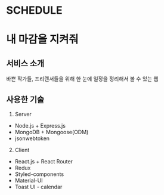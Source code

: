 # SCHEDULE

# 내 마감을 지켜줘

## 서비스 소개
바쁜 작가들, 프리랜서들을 위해 한 눈에 일정을 정리해서 볼 수 있는 웹 

## 사용한 기술
1. Server
  - Node.js + Express.js
  - MongoDB + Mongoose(ODM)
  - jsonwebtoken
  
2. Client
  - React.js + React Router
  - Redux
  - Styled-components
  - Material-UI
  - Toast UI - calendar
